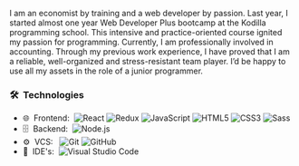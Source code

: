 I am an economist by training and a web developer by passion. Last year, I started almost one year Web Developer Plus bootcamp at the Kodilla programming school. This intensive and practice-oriented course ignited my passion for programming. Currently, I am professionally involved in accounting. Through my previous work experience, I have proved that I am a reliable, well-organized and stress-resistant team player. I’d be happy to use all my assets in the role of a junior programmer.

<h3> 🛠 &nbsp;Technologies</h3>

- 🌐 &nbsp;Frontend:&nbsp;
  ![React](https://img.shields.io/badge/-React-0A1A2F?style=flat&logo=react)
  ![Redux](https://img.shields.io/badge/-Redux-black?style=flat-square&logo=Redux&logoColor=pink)
  ![JavaScript](https://img.shields.io/badge/-JavaScript-0A1A2F?style=flat&logo=javascript)
  ![HTML5](https://img.shields.io/badge/-HTML5-E34F26?style=flat-square&logo=html5&logoColor=white)
  ![CSS3](https://img.shields.io/badge/-CSS3-1572B6?style=flat-square&logo=css3)
  ![Sass](https://img.shields.io/badge/-Sass-black?style=flat-square&logo=Sass&logoColor=pink)
- 🗄 &nbsp;Backend:&nbsp;
  ![Node.js](https://img.shields.io/badge/-Node.js-0A1A2F?style=flat&logo=node.js)
- ⚙️ &nbsp;VCS: &nbsp;
  ![Git](https://img.shields.io/badge/-Git-0A1A2F?style=flat&logo=git)
  ![GitHub](https://img.shields.io/badge/-GitHub-0A1A2F?style=flat&logo=github)
- 🔧 &nbsp;IDE's:&nbsp;
  ![Visual Studio Code](https://img.shields.io/badge/-Visual%20Studio%20Code-0A1A2F?style=flat&logo=visual-studio-code&logoColor=007ACC)
  <br/>
